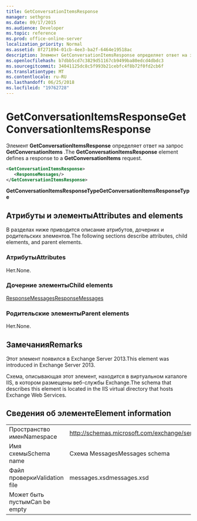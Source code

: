 ```yaml
---
title: GetConversationItemsResponse
manager: sethgros
ms.date: 09/17/2015
ms.audience: Developer
ms.topic: reference
ms.prod: office-online-server
localization_priority: Normal
ms.assetid: 8f271894-01cb-4ee3-ba2f-6464e19518ac
description: Элемент GetConversationItemsResponse определяет ответ на запрос GetConversationItems.
ms.openlocfilehash: b7dbb5cd7c3829d51167cb9499ba80edcd4dbdc3
ms.sourcegitcommit: 34041125dc8c5f993b21cebfc4f8b72f0fd2cb6f
ms.translationtype: MT
ms.contentlocale: ru-RU
ms.lasthandoff: 06/25/2018
ms.locfileid: "19762728"
---
```

# <a name="getconversationitemsresponse"></a><span data-ttu-id="24d5b-103">GetConversationItemsResponse</span><span class="sxs-lookup"><span data-stu-id="24d5b-103">GetConversationItemsResponse</span></span>

<span data-ttu-id="24d5b-104">Элемент **GetConversationItemsResponse** определяет ответ на запрос **GetConversationItems** .</span><span class="sxs-lookup"><span data-stu-id="24d5b-104">The **GetConversationItemsResponse** element defines a response to a **GetConversationItems** request.</span></span> 
  
```XML
<GetConversationItemsResponse>
   <ResponseMessages/>
</GetConversationItemsResponse>
```

 <span data-ttu-id="24d5b-105">**GetConversationItemsResponseType**</span><span class="sxs-lookup"><span data-stu-id="24d5b-105">**GetConversationItemsResponseType**</span></span>
## <a name="attributes-and-elements"></a><span data-ttu-id="24d5b-106">Атрибуты и элементы</span><span class="sxs-lookup"><span data-stu-id="24d5b-106">Attributes and elements</span></span>

<span data-ttu-id="24d5b-107">В разделах ниже приводится описание атрибутов, дочерних и родительских элементов.</span><span class="sxs-lookup"><span data-stu-id="24d5b-107">The following sections describe attributes, child elements, and parent elements.</span></span>
  
### <a name="attributes"></a><span data-ttu-id="24d5b-108">Атрибуты</span><span class="sxs-lookup"><span data-stu-id="24d5b-108">Attributes</span></span>

<span data-ttu-id="24d5b-109">Нет.</span><span class="sxs-lookup"><span data-stu-id="24d5b-109">None.</span></span>
  
### <a name="child-elements"></a><span data-ttu-id="24d5b-110">Дочерние элементы</span><span class="sxs-lookup"><span data-stu-id="24d5b-110">Child elements</span></span>

[<span data-ttu-id="24d5b-111">ResponseMessages</span><span class="sxs-lookup"><span data-stu-id="24d5b-111">ResponseMessages</span></span>](responsemessages.md)
  
### <a name="parent-elements"></a><span data-ttu-id="24d5b-112">Родительские элементы</span><span class="sxs-lookup"><span data-stu-id="24d5b-112">Parent elements</span></span>

<span data-ttu-id="24d5b-113">Нет.</span><span class="sxs-lookup"><span data-stu-id="24d5b-113">None.</span></span>
  
## <a name="remarks"></a><span data-ttu-id="24d5b-114">Замечания</span><span class="sxs-lookup"><span data-stu-id="24d5b-114">Remarks</span></span>

<span data-ttu-id="24d5b-115">Этот элемент появился в Exchange Server 2013.</span><span class="sxs-lookup"><span data-stu-id="24d5b-115">This element was introduced in Exchange Server 2013.</span></span>
  
<span data-ttu-id="24d5b-116">Схема, описывающая этот элемент, находится в виртуальном каталоге IIS, в котором размещены веб-службы Exchange.</span><span class="sxs-lookup"><span data-stu-id="24d5b-116">The schema that describes this element is located in the IIS virtual directory that hosts Exchange Web Services.</span></span>
  
## <a name="element-information"></a><span data-ttu-id="24d5b-117">Сведения об элементе</span><span class="sxs-lookup"><span data-stu-id="24d5b-117">Element information</span></span>

|||
|:-----|:-----|
|<span data-ttu-id="24d5b-118">Пространство имен</span><span class="sxs-lookup"><span data-stu-id="24d5b-118">Namespace</span></span>  <br/> |http://schemas.microsoft.com/exchange/services/2006/messages  <br/> |
|<span data-ttu-id="24d5b-119">Имя схемы</span><span class="sxs-lookup"><span data-stu-id="24d5b-119">Schema name</span></span>  <br/> |<span data-ttu-id="24d5b-120">Схема Messages</span><span class="sxs-lookup"><span data-stu-id="24d5b-120">Messages schema</span></span>  <br/> |
|<span data-ttu-id="24d5b-121">Файл проверки</span><span class="sxs-lookup"><span data-stu-id="24d5b-121">Validation file</span></span>  <br/> |<span data-ttu-id="24d5b-122">messages.xsd</span><span class="sxs-lookup"><span data-stu-id="24d5b-122">messages.xsd</span></span>  <br/> |
|<span data-ttu-id="24d5b-123">Может быть пустым</span><span class="sxs-lookup"><span data-stu-id="24d5b-123">Can be empty</span></span>  <br/> ||
   

